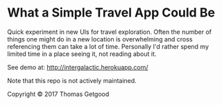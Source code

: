 # What a Simple Travel App Could Be

Quick experiment in new UIs for travel exploration. Often the number of things
one might do in a new location is overwhelming and cross referencing them can
take a lot of time. Personally I'd rather spend my limited time in a place
seeing it, not reading about it.

See demo at: http://intergalactic.herokuapp.com/

Note that this repo is not actively maintained.

Copyright © 2017 Thomas Getgood
